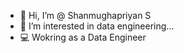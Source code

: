 - 👋 Hi, I’m @ Shanmughapriyan S
- 👀 I’m interested in data engineering...
- 💻 Wokring as a Data Engineer

